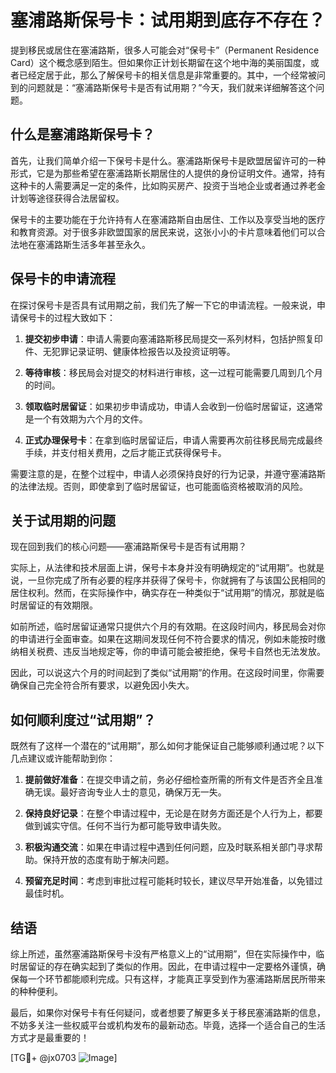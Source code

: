 # 塞浦路斯保号卡：试用期到底存不存在？

提到移民或居住在塞浦路斯，很多人可能会对“保号卡”（Permanent Residence Card）这个概念感到陌生。但如果你正计划长期留在这个地中海的美丽国度，或者已经定居于此，那么了解保号卡的相关信息是非常重要的。其中，一个经常被问到的问题就是：“塞浦路斯保号卡是否有试用期？”今天，我们就来详细解答这个问题。

## 什么是塞浦路斯保号卡？

首先，让我们简单介绍一下保号卡是什么。塞浦路斯保号卡是欧盟居留许可的一种形式，它是为那些希望在塞浦路斯长期居住的人提供的身份证明文件。通常，持有这种卡的人需要满足一定的条件，比如购买房产、投资于当地企业或者通过养老金计划等途径获得合法居留权。

保号卡的主要功能在于允许持有人在塞浦路斯自由居住、工作以及享受当地的医疗和教育资源。对于很多非欧盟国家的居民来说，这张小小的卡片意味着他们可以合法地在塞浦路斯生活多年甚至永久。

## 保号卡的申请流程

在探讨保号卡是否具有试用期之前，我们先了解一下它的申请流程。一般来说，申请保号卡的过程大致如下：

1. **提交初步申请**：申请人需要向塞浦路斯移民局提交一系列材料，包括护照复印件、无犯罪记录证明、健康体检报告以及投资证明等。
   
2. **等待审核**：移民局会对提交的材料进行审核，这一过程可能需要几周到几个月的时间。

3. **领取临时居留证**：如果初步申请成功，申请人会收到一份临时居留证，这通常是一个有效期为六个月的文件。

4. **正式办理保号卡**：在拿到临时居留证后，申请人需要再次前往移民局完成最终手续，并支付相关费用，之后才能正式获得保号卡。

需要注意的是，在整个过程中，申请人必须保持良好的行为记录，并遵守塞浦路斯的法律法规。否则，即使拿到了临时居留证，也可能面临资格被取消的风险。

## 关于试用期的问题

现在回到我们的核心问题——塞浦路斯保号卡是否有试用期？

实际上，从法律和技术层面上讲，保号卡本身并没有明确规定的“试用期”。也就是说，一旦你完成了所有必要的程序并获得了保号卡，你就拥有了与该国公民相同的居住权利。然而，在实际操作中，确实存在一种类似于“试用期”的情况，那就是临时居留证的有效期限。

如前所述，临时居留证通常只提供六个月的有效期。在这段时间内，移民局会对你的申请进行全面审查。如果在这期间发现任何不符合要求的情况，例如未能按时缴纳相关税费、违反当地规定等，你的申请可能会被拒绝，保号卡自然也无法发放。

因此，可以说这六个月的时间起到了类似“试用期”的作用。在这段时间里，你需要确保自己完全符合所有要求，以避免因小失大。

## 如何顺利度过“试用期”？

既然有了这样一个潜在的“试用期”，那么如何才能保证自己能够顺利通过呢？以下几点建议或许能帮助到你：

1. **提前做好准备**：在提交申请之前，务必仔细检查所需的所有文件是否齐全且准确无误。最好咨询专业人士的意见，确保万无一失。

2. **保持良好记录**：在整个申请过程中，无论是在财务方面还是个人行为上，都要做到诚实守信。任何不当行为都可能导致申请失败。

3. **积极沟通交流**：如果在申请过程中遇到任何问题，应及时联系相关部门寻求帮助。保持开放的态度有助于解决问题。

4. **预留充足时间**：考虑到审批过程可能耗时较长，建议尽早开始准备，以免错过最佳时机。

## 结语

综上所述，虽然塞浦路斯保号卡没有严格意义上的“试用期”，但在实际操作中，临时居留证的存在确实起到了类似的作用。因此，在申请过程中一定要格外谨慎，确保每一个环节都能顺利完成。只有这样，才能真正享受到作为塞浦路斯居民所带来的种种便利。

最后，如果你对保号卡有任何疑问，或者想要了解更多关于移民塞浦路斯的信息，不妨多关注一些权威平台或机构发布的最新动态。毕竟，选择一个适合自己的生活方式才是最重要的！

[TG💪+ @jx0703 ![Image](https://github.com/user-attachments/assets/dbca1d08-cadb-493c-b0ec-ad6f7a83f270)]